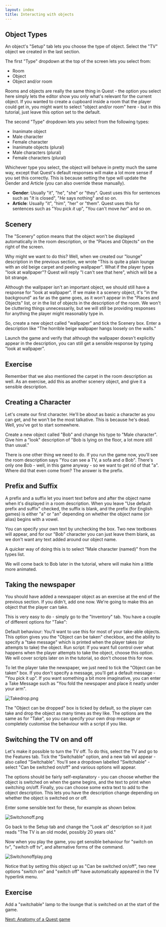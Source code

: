 ```yaml
---
layout: index
title: Interacting with objects
---
```


Object Types
------------

An object's "Setup" tab lets you choose the type of object. Select the "TV" object we created in the last section.

The first "Type" dropdown at the top of the screen lets you select from:

-   Room
-   Object
-   Object and/or room

Rooms and objects are really the same thing in Quest - the option you select here simply lets the editor show you only what's relevant for the current object. If you wanted to create a cupboard inside a room that the player could get in, you might want to select "object and/or room" here - but in this tutorial, just leave this option set to the default.

The second "Type" dropdown lets you select from the following types:

-   Inanimate object
-   Male character
-   Female character
-   Inanimate objects (plural)
-   Male characters (plural)
-   Female characters (plural)

Whichever type you select, the object will behave in pretty much the same way, except that Quest's default responses will make a lot more sense if you set this correctly. This is because setting the type will update the Gender and Article (you can also override these manually).

-   **Gender**: Usually "it", "he", "she" or "they". Quest uses this for sentences such as "*It* is closed", "*He* says nothing" and so on.
-   **Article**: Usually "it", "him", "her" or "them". Quest uses this for sentences such as "You pick *it* up", "You can't move *her*" and so on.

Scenery
-------

The "Scenery" option means that the object won't be displayed automatically in the room description, or the "Places and Objects" on the right of the screen.

Why might we want to do this? Well, when we created our "lounge" description in the previous section, we wrote "This is quite a plain lounge with an old beige carpet and peeling wallpaper". What if the player types "look at wallpaper"? Quest will reply "I can't see that here", which will be a bit strange.

Although the wallpaper isn't an important object, we should still have a response for "look at wallpaper". If we make it a scenery object, it's "in the background" as far as the game goes, as it won't appear in the "Places and Objects" list, or in the list of objects in the description of the room. We won't be cluttering things unnecessarily, but we will still be providing responses for anything the player might reasonably type in.

So, create a new object called "wallpaper" and tick the Scenery box. Enter a description like "The horrible beige wallpaper hangs loosely on the walls."

Launch the game and verify that although the wallpaper doesn't explicitly appear in the description, you can still get a sensible response by typing "look at wallpaper".

Exercise
--------

Remember that we also mentioned the carpet in the room description as well. As an exercise, add this as another scenery object, and give it a sensible description.

Creating a Character
--------------------

Let's create our first character. He'll be about as basic a character as you can get, and he won't be the most talkative. This is because he's dead. Well, you've got to start somewhere.

Create a new object called "Bob" and change his type to "Male character". Give him a "look" description of "Bob is lying on the floor, a lot more still than usual."

There is one other thing we need to do. If you run the game now, you'll see the room description says "You can see a TV, a sofa and *a* Bob". There's only one Bob - well, in this game anyway - so we want to get rid of that "a". Where did that even come from? The answer is the prefix.

Prefix and Suffix
-----------------

A prefix and a suffix let you insert text before and after the object name when it's displayed in a room description. When you leave "Use default prefix and suffix" checked, the suffix is blank, and the prefix (for English games) is either "a" or "an" depending on whether the object name (or alias) begins with a vowel.

You can specify your own text by unchecking the box. Two new textboxes will appear, and for our "Bob" character you can just leave them blank, as we don't want any text added around our object name.

A quicker way of doing this is to select "Male character (named)" from the types list.

We will come back to Bob later in the tutorial, where will make him a little more animated.

Taking the newspaper
--------------------

You should have added a newspaper object as an exercise at the end of the previous section. If you didn't, add one now. We're going to make this an object that the player can take.

This is very easy to do - simply go to the "Inventory" tab. You have a couple of different options for "Take":

Default behaviour: You'll want to use this for most of your take-able objects. This option gives you the "Object can be taken" checkbox, and the ability to specify a "take message" which is printed when the player takes (or attempts to take) the object.
Run script: If you want full control over what happens when the player attempts to take the object, choose this option. We will cover scripts later on in the tutorial, so don't choose this for now.  

To let the player take the newspaper, we just need to tick the "Object can be taken" box. If you don't specify a message, you'll get a default message - "You pick it up". If you want something a bit more imaginative, you can enter a Take Message such as "You fold the newspaper and place it neatly under your arm".

![](Takedrop.png "Takedrop.png")

The "Object can be dropped" box is ticked by default, so the player can take and drop the object as many times as they like. The options are the same as for "Take", so you can specify your own drop message or completely customise the behaviour with a script if you like.

Switching the TV on and off
---------------------------

Let's make it possible to turn the TV off. To do this, select the TV and go to the Features tab. Tick the "Switchable" option, and a new tab wil appear - also called "Switchable". You'll see a dropdown labelled "Switchable" - select "Can be switched on/off" and various options will appear.

The options should be fairly self-explanatory - you can choose whether the object is switched on when the game begins, and the text to print when switching on/off. Finally, you can choose some extra text to add to the object description. This lets you have the description change depending on whether the object is switched on or off.

Enter some sensible text for these, for example as shown below.

![](Switchonoff.png "Switchonoff.png")

Go back to the Setup tab and change the "Look at" description so it just reads "The TV is an old model, possibly 20 years old."

Now when you play the game, you get sensible behaviour for "switch on tv", "switch off tv", and alternative forms of the command.

![](Switchonoffplay.png "Switchonoffplay.png")

Notice that by setting this object up as "Can be switched on/off", two new options "switch on" and "switch off" have automatically appeared in the TV hyperlink menu.

Exercise
--------

Add a "switchable" lamp to the lounge that is switched on at the start of the game.

[Next: Anatomy of a Quest game](anatomy_of_a_quest_game.html)